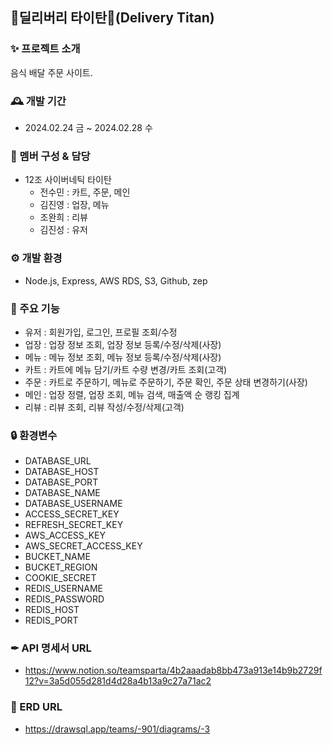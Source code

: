 ## 🛵딜리버리 타이탄🛵(Delivery Titan)

### ✨ 프로젝트 소개
음식 배달 주문 사이트.

### 🕰️ 개발 기간
- 2024.02.24 금 ~ 2024.02.28 수

### 🤖 멤버 구성 & 담당
- 12조 사이버네틱 타이탄
  - 전수민 : 카트, 주문, 메인
  - 김진영 : 업장, 메뉴
  - 조완희 : 리뷰
  - 김진성 : 유저

### ⚙️ 개발 환경
- Node.js, Express, AWS RDS, S3, Github, zep

### 📌 주요 기능

- 유저 : 회원가입, 로그인, 프로필 조회/수정
- 업장 : 업장 정보 조회, 업장 정보 등록/수정/삭제(사장)
- 메뉴 : 메뉴 정보 조회, 메뉴 정보 등록/수정/삭제(사장)
- 카트 : 카트에 메뉴 담기/카트 수량 변경/카트 조회(고객)
- 주문 : 카트로 주문하기, 메뉴로 주문하기, 주문 확인, 주문 상태 변경하기(사장)
- 메인 : 업장 정렬, 업장 조회, 메뉴 검색, 매출액 순 랭킹 집계
- 리뷰 : 리뷰 조회, 리뷰 작성/수정/삭제(고객)

  
### 🔒 환경변수
- DATABASE_URL
- DATABASE_HOST
- DATABASE_PORT
- DATABASE_NAME
- DATABASE_USERNAME
- ACCESS_SECRET_KEY
- REFRESH_SECRET_KEY
- AWS_ACCESS_KEY
- AWS_SECRET_ACCESS_KEY
- BUCKET_NAME
- BUCKET_REGION
- COOKIE_SECRET
- REDIS_USERNAME
- REDIS_PASSWORD
- REDIS_HOST
- REDIS_PORT

 ### ✒ API 명세서 URL
 - https://www.notion.so/teamsparta/4b2aaadab8bb473a913e14b9b2729f12?v=3a5d055d281d4d28a4b13a9c27a71ac2


 ### 🔧 ERD URL
- https://drawsql.app/teams/-901/diagrams/-3

